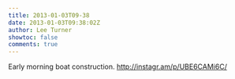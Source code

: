 ```yaml
---
title: 2013-01-03T09-38
date: 2013-01-03T09:38:02Z
author: Lee Turner
showtoc: false
comments: true
---
```


Early morning boat construction. http://instagr.am/p/UBE6CAMi6C/

